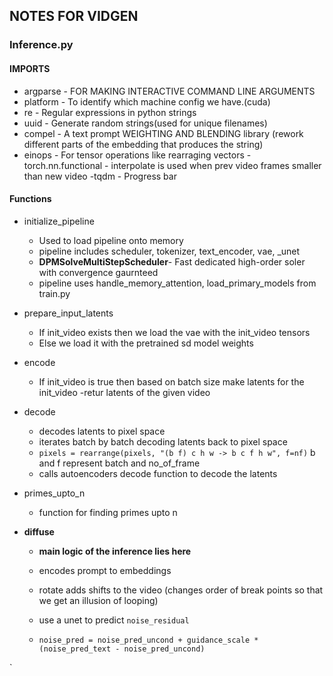 ## NOTES FOR VIDGEN


### Inference.py


#### IMPORTS
-   argparse - FOR MAKING INTERACTIVE COMMAND LINE ARGUMENTS
-   platform - To identify which machine config we have.(cuda)
-   re       - Regular expressions in python strings
-   uuid     - Generate random strings(used for unique filenames)
- compel    - A text prompt WEIGHTING AND BLENDING library (rework different parts of the embedding that produces the string)
- einops - For tensor operations like rearraging vectors
-torch.nn.functional - interpolate is used when prev video frames smaller than new video
-tqdm - Progress bar


#### Functions
- initialize_pipeline
    - Used to load pipeline onto memory
    - pipeline includes scheduler, tokenizer, text_encoder, vae, _unet
    - **DPMSolveMultiStepScheduler**- Fast dedicated high-order soler with convergence gaurnteed
    - pipeline uses handle_memory_attention, load_primary_models from train.py

- prepare_input_latents
    - If init_video exists then we load the vae with the init_video tensors
    - Else we load it with the pretrained sd model weights

- encode
    - If init_video is true then based on batch size make latents for the init_video
    -retur latents of the given video

- decode
    - decodes latents to pixel space
    - iterates batch by batch decoding latents back to pixel space
    - `pixels = rearrange(pixels, "(b f) c h w -> b c f h w", f=nf)` b and f represent batch and no_of_frame
    - calls autoencoders decode function to decode the latents

- primes_upto_n
    - function for finding primes upto n

- **diffuse** 
    - **main logic of the inference lies here**
    - encodes prompt to embeddings 
    - rotate adds shifts to the video (changes order of break points so that we get an illusion of looping)

    - use a unet to predict `noise_residual`
    - `noise_pred = noise_pred_uncond + guidance_scale * (noise_pred_text - noise_pred_uncond)`
    
`




